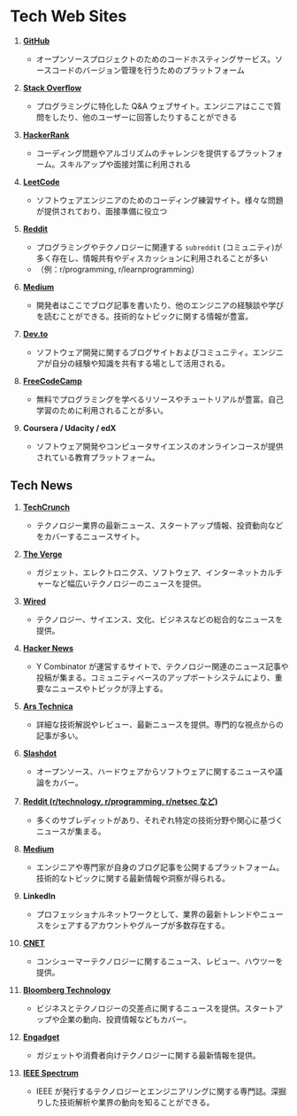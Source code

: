 # Tech Web Sites

1. **[GitHub](https://github.co.jp/)**

   - オープンソースプロジェクトのためのコードホスティングサービス。ソースコードのバージョン管理を行うためのプラットフォーム

2. **[Stack Overflow](https://stackoverflow.com/)**

   - プログラミングに特化した Q&A ウェブサイト。エンジニアはここで質問をしたり、他のユーザーに回答したりすることができる

3. **[HackerRank](https://www.hackerrank.com/)**

   - コーディング問題やアルゴリズムのチャレンジを提供するプラットフォーム。スキルアップや面接対策に利用される

4. **[LeetCode](https://leetcode.com/)**

   - ソフトウェアエンジニアのためのコーディング練習サイト。様々な問題が提供されており、面接準備に役立つ

5. **[Reddit](https://www.reddit.com/)**

   - プログラミングやテクノロジーに関連する `subreddit` (コミュニティ)が多く存在し、情報共有やディスカッションに利用されることが多い
   - （例：r/programming, r/learnprogramming）

6. **[Medium](https://medium.com/)**

   - 開発者はここでブログ記事を書いたり、他のエンジニアの経験談や学びを読むことができる。技術的なトピックに関する情報が豊富。

7. **[Dev.to](https://dev.to/)**

   - ソフトウェア開発に関するブログサイトおよびコミュニティ。エンジニアが自分の経験や知識を共有する場として活用される。

8. **[FreeCodeCamp](https://www.freecodecamp.org/)**

   - 無料でプログラミングを学べるリソースやチュートリアルが豊富。自己学習のために利用されることが多い。

9. **Coursera / Udacity / edX**
   - ソフトウェア開発やコンピュータサイエンスのオンラインコースが提供されている教育プラットフォーム。

## Tech News

1. **[TechCrunch](https://techcrunch.com/)**

   - テクノロジー業界の最新ニュース、スタートアップ情報、投資動向などをカバーするニュースサイト。

2. **[The Verge](https://www.theverge.com/)**

   - ガジェット、エレクトロニクス、ソフトウェア、インターネットカルチャーなど幅広いテクノロジーのニュースを提供。

3. **[Wired](https://wired.jp/)**

   - テクノロジー、サイエンス、文化、ビジネスなどの総合的なニュースを提供。

4. **[Hacker News](https://news.ycombinator.com/)**

   - Y Combinator が運営するサイトで、テクノロジー関連のニュース記事や投稿が集まる。コミュニティベースのアップボートシステムにより、重要なニュースやトピックが浮上する。

5. **[Ars Technica](https://arstechnica.com/)**

   - 詳細な技術解説やレビュー、最新ニュースを提供。専門的な視点からの記事が多い。

6. **[Slashdot](https://slashdot.org)**

   - オープンソース、ハードウェアからソフトウェアに関するニュースや議論をカバー。

7. **[Reddit (r/technology, r/programming, r/netsec など)](https://www.reddit.com/)**

   - 多くのサブレディットがあり、それぞれ特定の技術分野や関心に基づくニュースが集まる。

8. **[Medium](https://medium.com/)**

   - エンジニアや専門家が自身のブログ記事を公開するプラットフォーム。技術的なトピックに関する最新情報や洞察が得られる。

9. **LinkedIn**

   - プロフェッショナルネットワークとして、業界の最新トレンドやニュースをシェアするアカウントやグループが多数存在する。

10. **[CNET](https://www.cnet.com/)**

    - コンシューマーテクノロジーに関するニュース、レビュー、ハウツーを提供。

11. **[Bloomberg Technology](https://www.bloomberg.com/technology)**

    - ビジネスとテクノロジーの交差点に関するニュースを提供。スタートアップや企業の動向、投資情報などもカバー。

12. **[Engadget](https://www.engadget.com/)**

    - ガジェットや消費者向けテクノロジーに関する最新情報を提供。

13. **[IEEE Spectrum](https://spectrum.ieee.org/)**
    - IEEE が発行するテクノロジーとエンジニアリングに関する専門誌。深掘りした技術解析や業界の動向を知ることができる。

